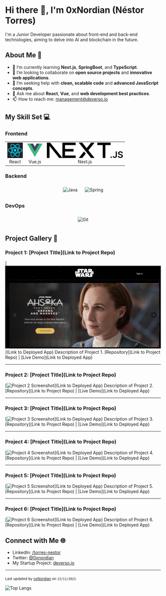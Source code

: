 # Hi there 👋, I'm 0xNordian (Néstor Torres)

I'm a Junior Developer passionate about front-end and back-end technologies, aiming to delve into AI and blockchain in the future.

## About Me 📖

- 🌱 I’m currently learning **Next.js**, **SpringBoot**, and **TypeScript**.
- 👯 I’m looking to collaborate on **open source projects** and **innovative web applications**.
- 🤔 I’m seeking help with **clean, scalable code** and **advanced JavaScript concepts**.
- 💬 Ask me about **React**, **Vue**, and **web development best practices**.
- 📫 How to reach me: [management@deverso.io](mailto:management@deverso.io)

## My Skill Set 💻

<!-- <table><tr><td valign="top" width="33%"> -->

### Frontend  
<div align="center">
  <table>
    <tr>
      <td align="center">
        <img src="icons/react.png" alt="React" height="50"/><br>
        React
      </td>
      <td align="center">
        <img src="icons/vue.png" alt="Vue.js" height="50"/><br>
        Vue.js
      </td>
      <td align="center">
        <img src="icons/nextjs.svg" alt="Next.js" height="50"/><br>
        Next.js
      </td>
      <!-- Add other cells for more icons here -->
    </tr>
    <!-- Add more rows here if needed -->
  </table>
</div>
</td><td valign="top" width="33%">

### Backend  
<div align="center">  
<img style="margin: 10px" src="icons/java.svg" alt="Java" height="50"/>
<img style="margin: 10px" src="icons/spring.svg" alt="Spring" height="50"/>
<!-- Add other icons here -->
</div></td><td valign="top" width="33%">

### DevOps  
<div align="center">  
<img style="margin: 10px" src="icons/git.svg" alt="Git" height="50"/>
<!-- Add other icons here -->
</div></td></tr></table>  

<!-- ## Latest Blog Posts 📚 -->

<!-- BLOG-POST-LIST:START -->
<!-- - [Your latest blog post title](link-to-post)
- [Another blog post title](link-to-post) -->
<!-- BLOG-POST-LIST:END -->

## Project Gallery 🌟

### Project 1: [Project Title](Link to Project Repo)
[![Project 1 Screenshot](./assets/sw.jpeg)](Link to Deployed App)
Description of Project 1. [Repository](Link to Project Repo) | [Live Demo](Link to Deployed App)

---

### Project 2: [Project Title](Link to Project Repo)
[![Project 2 Screenshot](path/to/screenshot2.png)](Link to Deployed App)
Description of Project 2. [Repository](Link to Project Repo) | [Live Demo](Link to Deployed App)

---

### Project 3: [Project Title](Link to Project Repo)
[![Project 3 Screenshot](path/to/screenshot3.png)](Link to Deployed App)
Description of Project 3. [Repository](Link to Project Repo) | [Live Demo](Link to Deployed App)

---

### Project 4: [Project Title](Link to Project Repo)
[![Project 4 Screenshot](path/to/screenshot4.png)](Link to Deployed App)
Description of Project 4. [Repository](Link to Project Repo) | [Live Demo](Link to Deployed App)

---

### Project 5: [Project Title](Link to Project Repo)
[![Project 5 Screenshot](path/to/screenshot5.png)](Link to Deployed App)
Description of Project 5. [Repository](Link to Project Repo) | [Live Demo](Link to Deployed App)

---

### Project 6: [Project Title](Link to Project Repo)
[![Project 6 Screenshot](path/to/screenshot6.png)](Link to Deployed App)
Description of Project 6. [Repository](Link to Project Repo) | [Live Demo](Link to Deployed App)


## Connect with Me 🌐
- LinkedIn: [/torres-nestor](https://www.linkedin.com/in/torres-nestor/)
- Twitter: [@0xnordian](https://twitter.com/0xnordian)
- My Startup Project: [deverso.io](https://deverso.io)

---
<sub>Last updated by [oxNordian](https://github.com/0xNordian) on `13/11/2023`.</sub>

![Top Langs](https://github-readme-stats.vercel.app/api/top-langs/?username=0xNordian&layout=compact&show_icons=true&theme=radical)

<!-- ![Anurag's GitHub stats](https://github-readme-stats.vercel.app/api?username=0xNordian&show_icons=true&theme=radical) -->

<!-- ![Top Langs](https://github-readme-stats.vercel.app/api/top-langs/?username=0xNordian&theme=radical)

![Top Langs](https://github-readme-stats.vercel.app/api/top-langs/?username=0xNordian&theme=radical) -->

